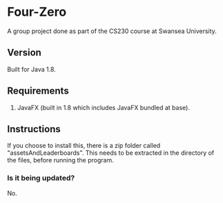 # Four-Zero

A group project done as part of the CS230 course at Swansea University.

## Version
Built for Java 1.8.

## Requirements
1. JavaFX (built in 1.8 which includes JavaFX bundled at base).

## Instructions
If you choose to install this, there is a zip folder called "assetsAndLeaderboards". This needs to be extracted in the directory of the files, before running the program. 

### Is it being updated?
No.
